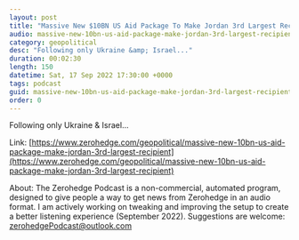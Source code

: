 ```yaml
---
layout: post
title: "Massive New $10BN US Aid Package To Make Jordan 3rd Largest Recipient"
audio: massive-new-10bn-us-aid-package-make-jordan-3rd-largest-recipient-0
category: geopolitical
desc: "Following only Ukraine &amp; Israel..."
duration: 00:02:30
length: 150
datetime: Sat, 17 Sep 2022 17:30:00 +0000
tags: podcast
guid: massive-new-10bn-us-aid-package-make-jordan-3rd-largest-recipient-0
order: 0
---
```

Following only Ukraine &amp; Israel...

Link: [https://www.zerohedge.com/geopolitical/massive-new-10bn-us-aid-package-make-jordan-3rd-largest-recipient](https://www.zerohedge.com/geopolitical/massive-new-10bn-us-aid-package-make-jordan-3rd-largest-recipient)

About: The Zerohedge Podcast is a non-commercial, automated program, designed to give people a way to get news from Zerohedge in an audio format.  I am actively working on tweaking and improving the setup to create a better listening experience (September 2022).  Suggestions are welcome: [zerohedgePodcast@outlook.com](mailto:zerohedgePodcast@outlook.com)